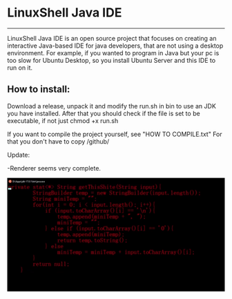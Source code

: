 # LinuxShell Java IDE

___
LinuxShell Java IDE is an open source project that focuses on creating an interactive Java-based IDE
for java developers, that are not using a desktop environment.
For example, if you wanted to program in Java but your pc is too slow for Ubuntu Desktop, so you install
Ubuntu Server and this IDE to run on it.

## How to install:
Download a release, unpack it and modify the run.sh in bin to use an JDK you have installed.
After that you should check if the file is set to be executable, if not just chmod +x run.sh

If you want to compile the project yourself, see "HOW TO COMPILE.txt"
For that you don't have to copy /github/

Update:

-Renderer seems very complete.

![](./github/icons/demo1.png)

